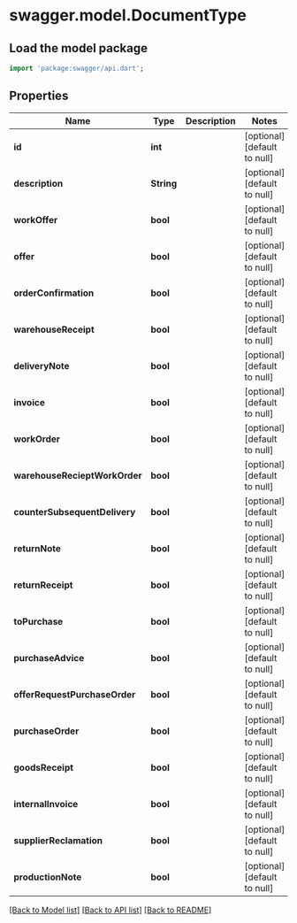 # swagger.model.DocumentType

## Load the model package
```dart
import 'package:swagger/api.dart';
```

## Properties
Name | Type | Description | Notes
------------ | ------------- | ------------- | -------------
**id** | **int** |  | [optional] [default to null]
**description** | **String** |  | [optional] [default to null]
**workOffer** | **bool** |  | [optional] [default to null]
**offer** | **bool** |  | [optional] [default to null]
**orderConfirmation** | **bool** |  | [optional] [default to null]
**warehouseReceipt** | **bool** |  | [optional] [default to null]
**deliveryNote** | **bool** |  | [optional] [default to null]
**invoice** | **bool** |  | [optional] [default to null]
**workOrder** | **bool** |  | [optional] [default to null]
**warehouseRecieptWorkOrder** | **bool** |  | [optional] [default to null]
**counterSubsequentDelivery** | **bool** |  | [optional] [default to null]
**returnNote** | **bool** |  | [optional] [default to null]
**returnReceipt** | **bool** |  | [optional] [default to null]
**toPurchase** | **bool** |  | [optional] [default to null]
**purchaseAdvice** | **bool** |  | [optional] [default to null]
**offerRequestPurchaseOrder** | **bool** |  | [optional] [default to null]
**purchaseOrder** | **bool** |  | [optional] [default to null]
**goodsReceipt** | **bool** |  | [optional] [default to null]
**internalInvoice** | **bool** |  | [optional] [default to null]
**supplierReclamation** | **bool** |  | [optional] [default to null]
**productionNote** | **bool** |  | [optional] [default to null]

[[Back to Model list]](../README.md#documentation-for-models) [[Back to API list]](../README.md#documentation-for-api-endpoints) [[Back to README]](../README.md)


